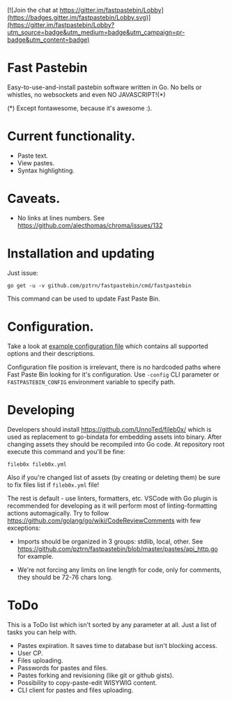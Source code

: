 [![Join the chat at https://gitter.im/fastpastebin/Lobby](https://badges.gitter.im/fastpastebin/Lobby.svg)](https://gitter.im/fastpastebin/Lobby?utm_source=badge&utm_medium=badge&utm_campaign=pr-badge&utm_content=badge)

# Fast Pastebin

Easy-to-use-and-install pastebin software written in Go. No bells or
whistles, no websockets and even NO JAVASCRIPT!(*)

(*) Except fontawesome, because it's awesome :).

# Current functionality.

* Paste text.
* View pastes.
* Syntax highlighting.

# Caveats.

* No links at lines numbers. See https://github.com/alecthomas/chroma/issues/132

# Installation and updating

Just issue:

```
go get -u -v github.com/pztrn/fastpastebin/cmd/fastpastebin
```

This command can be used to update Fast Paste Bin.

# Configuration.

Take a look at [example configuration file](examples/fastpastebin.yaml.dist)
which contains all supported options and their descriptions.

Configuration file position is irrelevant, there is no hardcoded paths where
Fast Paste Bin looking for it's configuration. Use ``-config`` CLI parameter
or ``FASTPASTEBIN_CONFIG`` environment variable to specify path.

# Developing

Developers should install https://github.com/UnnoTed/fileb0x/ which is used
as replacement to go-bindata for embedding assets into binary. After changing
assets they should be recompiled into Go code. At repository root execute
this command and you'll be fine:

```
fileb0x fileb0x.yml
```

Also if you're changed list of assets (by creating or deleting them) be sure
to fix files list if ``fileb0x.yml`` file!

The rest is default - use linters, formatters, etc. VSCode with Go plugin is 
recommended for developing as it will perform most of linting-formatting
actions automagically. Try to follow https://github.com/golang/go/wiki/CodeReviewComments
with few exceptions:

* Imports should be organized in 3 groups: stdlib, local, other. See
https://github.com/pztrn/fastpastebin/blob/master/pastes/api_http.go for
example.

* We're not forcing any limits on line length for code, only for comments,
they should be 72-76 chars long.

# ToDo

This is a ToDo list which isn't sorted by any parameter at all. Just a list
of tasks you can help with.

* Pastes expiration. It saves time to database but isn't blocking access.
* User CP.
* Files uploading.
* Passwords for pastes and files.
* Pastes forking and revisioning (like git or github gists).
* Possibility to copy-paste-edit WISYWIG content.
* CLI client for pastes and files uploading.